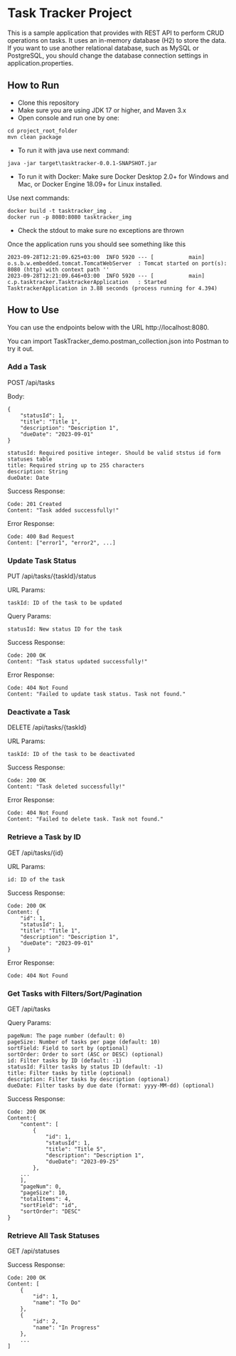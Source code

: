 # Task Tracker Project

This is a sample application that provides with REST API to perform CRUD operations on tasks.
It uses an in-memory database (H2) to store the data. If you want to use another relational database, such as MySQL or PostgreSQL,
you should change the database connection settings in application.properties.
## How to Run

* Clone this repository
* Make sure you are using JDK 17 or higher, and Maven 3.x
* Open console and run one by one:
```
cd project_root_folder
mvn clean package
```
* To run it with java use next command: 
```
java -jar target\tasktracker-0.0.1-SNAPSHOT.jar
```
* To run it with Docker: Make sure Docker Desktop 2.0+ for Windows and Mac, or Docker Engine 18.09+ for Linux installed.

Use next commands:
```
docker build -t tasktracker_img .
docker run -p 8080:8080 tasktracker_img
```

* Check the stdout to make sure no exceptions are thrown

Once the application runs you should see something like this

```
2023-09-28T12:21:09.625+03:00  INFO 5920 --- [           main] o.s.b.w.embedded.tomcat.TomcatWebServer  : Tomcat started on port(s): 8080 (http) with context path ''
2023-09-28T12:21:09.646+03:00  INFO 5920 --- [           main] c.p.tasktracker.TasktrackerApplication   : Started TasktrackerApplication in 3.88 seconds (process running for 4.394)
```

## How to Use
You can use the endpoints below with the URL http://localhost:8080.

You can import TaskTracker_demo.postman_collection.json into Postman to try it out.

### Add a Task
POST /api/tasks

Body:
```
{
    "statusId": 1,
    "title": "Title 1",
    "description": "Description 1",
    "dueDate": "2023-09-01"
}
```
```
statusId: Required positive integer. Should be valid ststus id form statuses table
title: Required string up to 255 characters
description: String
dueDate: Date
```

Success Response:
```
Code: 201 Created
Content: "Task added successfully!"
```
Error Response:
```
Code: 400 Bad Request
Content: ["error1", "error2", ...]
```
### Update Task Status
PUT /api/tasks/{taskId}/status

URL Params:
```
taskId: ID of the task to be updated
```
Query Params:
```
statusId: New status ID for the task
```
Success Response:

```
Code: 200 OK
Content: "Task status updated successfully!"
```
Error Response:
```
Code: 404 Not Found
Content: "Failed to update task status. Task not found."
```
### Deactivate a Task
DELETE /api/tasks/{taskId}

URL Params:
```
taskId: ID of the task to be deactivated
```
Success Response:
```
Code: 200 OK
Content: "Task deleted successfully!"
```
Error Response:
```
Code: 404 Not Found
Content: "Failed to delete task. Task not found."
```
### Retrieve a Task by ID
GET /api/tasks/{id}

URL Params:
```
id: ID of the task
```
Success Response:
```
Code: 200 OK
Content: {
    "id": 1,
    "statusId": 1,
    "title": "Title 1",
    "description": "Description 1",
    "dueDate": "2023-09-01"
}
```
Error Response:
```
Code: 404 Not Found
```
### Get Tasks with Filters/Sort/Pagination
GET /api/tasks

Query Params:
```
pageNum: The page number (default: 0)
pageSize: Number of tasks per page (default: 10)
sortField: Field to sort by (optional)
sortOrder: Order to sort (ASC or DESC) (optional)
id: Filter tasks by ID (default: -1)
statusId: Filter tasks by status ID (default: -1)
title: Filter tasks by title (optional)
description: Filter tasks by description (optional)
dueDate: Filter tasks by due date (format: yyyy-MM-dd) (optional)
```
Success Response:
```
Code: 200 OK
Content:{
    "content": [
        {
            "id": 1,
            "statusId": 1,
            "title": "Title 5",
            "description": "Description 1",
            "dueDate": "2023-09-25"
        },
    ...
    ],
    "pageNum": 0,
    "pageSize": 10,
    "totalItems": 4,
    "sortField": "id",
    "sortOrder": "DESC"
}
```
### Retrieve All Task Statuses
GET /api/statuses

Success Response:
```
Code: 200 OK
Content: [
    {
        "id": 1,
        "name": "To Do"
    },
    {
        "id": 2,
        "name": "In Progress"
    },
    ...
]
```
